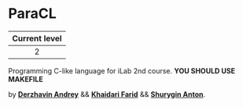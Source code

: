 # ParaCL
|Current level|
|:-----------:|
|  2 |

Programming C-like language for iLab 2nd course.
**YOU SHOULD USE MAKEFILE**

by [**Derzhavin Andrey**](https://github.com/derzhavin3016) && [**Khaidari Farid**](https://github.com/Tako-San) && [**Shurygin Anton**](https://github.com/uslsteen).
